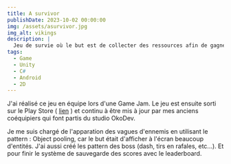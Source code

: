 ```yaml
---
title: A survivor
publishDate: 2023-10-02 00:00:00
img: /assets/asurvivor.jpg
img_alt: vikings
description: |
  Jeu de survie où le but est de collecter des ressources afin de gagner des compétences pour survivre toujours plus longtemps.
tags:
  - Game
  - Unity
  - C#
  - Android
  - 2D
---
```


J'ai réalisé ce jeu en équipe lors d'une Game Jam.
Le jeu est ensuite sorti sur le Play Store ( <a href="https://play.google.com/store/apps/details?id=com.okodev.apocalypsesurvivor&hl=fr&pli=1">lien</a> ) et continu à être mis à jour par mes anciens coéquipiers qui font partis du studio OkoDev.

Je me suis chargé de l'apparation des vagues d'ennemis en utilisant le pattern : Object pooling, car le but était d'afficher à l'écran beaucoup d'entités.
J'ai aussi créé les pattern des boss (dash, tirs en rafales, etc...).
Et pour finir le système de sauvegarde des scores avec le leaderboard.
